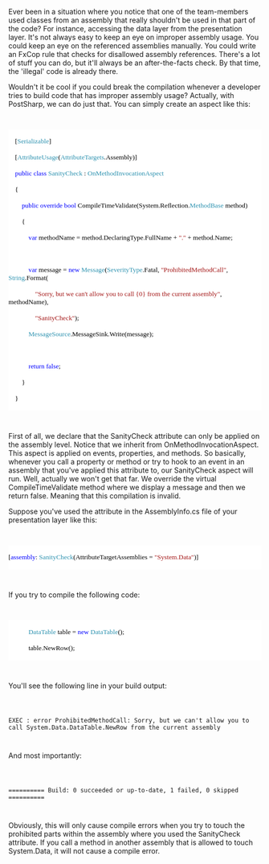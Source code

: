 Ever been in a situation where you notice that one of the team-members used classes from an assembly that really shouldn't be used in that part of the code? For instance, accessing the data layer from the presentation layer. It's not always easy to keep an eye on improper assembly usage. You could keep an eye on the referenced assemblies manually. You could write an FxCop rule that checks for disallowed assembly references.  There's a lot of stuff you can do, but it'll always be an after-the-facts check. By that time, the 'illegal' code is already there.

Wouldn't it be cool if you could break the compilation whenever a developer tries to build code that has improper assembly usage? Actually, with PostSharp, we can do just that.  You can simply create an aspect like this:

<code>

<div style="font-family: Consolas; font-size: 10pt; color: black; background: white;">
<p style="margin: 0px;">&nbsp;&nbsp;&nbsp; [<span style="color: #2b91af;">Serializable</span>]</p>
<p style="margin: 0px;">&nbsp;&nbsp;&nbsp; [<span style="color: #2b91af;">AttributeUsage</span>(<span style="color: #2b91af;">AttributeTargets</span>.Assembly)]</p>
<p style="margin: 0px;">&nbsp;&nbsp;&nbsp; <span style="color: blue;">public</span> <span style="color: blue;">class</span> <span style="color: #2b91af;">SanityCheck</span> : <span style="color: #2b91af;">OnMethodInvocationAspect</span></p>
<p style="margin: 0px;">&nbsp;&nbsp;&nbsp; {</p>
<p style="margin: 0px;">&nbsp;&nbsp;&nbsp; &nbsp;&nbsp;&nbsp; <span style="color: blue;">public</span> <span style="color: blue;">override</span> <span style="color: blue;">bool</span> CompileTimeValidate(System.Reflection.<span style="color: #2b91af;">MethodBase</span> method)</p>
<p style="margin: 0px;">&nbsp;&nbsp;&nbsp; &nbsp;&nbsp;&nbsp; {</p>
<p style="margin: 0px;">&nbsp;&nbsp;&nbsp; &nbsp;&nbsp;&nbsp; &nbsp;&nbsp;&nbsp; <span style="color: blue;">var</span> methodName = method.DeclaringType.FullName + <span style="color: #a31515;">"."</span> + method.Name;</p>
<p style="margin: 0px;">&nbsp;</p>
<p style="margin: 0px;">&nbsp;&nbsp;&nbsp; &nbsp;&nbsp;&nbsp; &nbsp;&nbsp;&nbsp; <span style="color: blue;">var</span> message = <span style="color: blue;">new</span> <span style="color: #2b91af;">Message</span>(<span style="color: #2b91af;">SeverityType</span>.Fatal, <span style="color: #a31515;">"ProhibitedMethodCall"</span>, <span style="color: #2b91af;">String</span>.Format(</p>
<p style="margin: 0px;">&nbsp;&nbsp;&nbsp; &nbsp;&nbsp;&nbsp; &nbsp;&nbsp;&nbsp; &nbsp;&nbsp;&nbsp; <span style="color: #a31515;">"Sorry, but we can't allow you to call {0} from the current assembly"</span>, methodName),</p>
<p style="margin: 0px;">&nbsp;&nbsp;&nbsp; &nbsp;&nbsp;&nbsp; &nbsp;&nbsp;&nbsp; &nbsp;&nbsp;&nbsp; <span style="color: #a31515;">"SanityCheck"</span>);</p>
<p style="margin: 0px;">&nbsp;&nbsp;&nbsp; &nbsp;&nbsp;&nbsp; &nbsp;&nbsp;&nbsp; <span style="color: #2b91af;">MessageSource</span>.MessageSink.Write(message);</p>
<p style="margin: 0px;">&nbsp;</p>
<p style="margin: 0px;">&nbsp;&nbsp;&nbsp; &nbsp;&nbsp;&nbsp; &nbsp;&nbsp;&nbsp; <span style="color: blue;">return</span> <span style="color: blue;">false</span>;</p>
<p style="margin: 0px;">&nbsp;&nbsp;&nbsp; &nbsp;&nbsp;&nbsp; }</p>
<p style="margin: 0px;">&nbsp;&nbsp;&nbsp; }</p>
</div>

</code>

First of all, we declare that the SanityCheck attribute can only be applied on the assembly level. Notice that we inherit from OnMethodInvocationAspect. This aspect is applied on events, properties, and methods. So basically, whenever you call a property or method or try to hook to an event in an assembly that you've applied this attribute to, our SanityCheck aspect will run.  Well, actually we won't get that far. We override the virtual CompileTimeValidate method where we display a message and then we return false. Meaning that this compilation is invalid.

Suppose you've used the attribute in the AssemblyInfo.cs file of your presentation layer like this:

<code>

<div style="font-family: Consolas; font-size: 10pt; color: black; background: white;">
<p style="margin: 0px;">[<span style="color: blue;">assembly</span>: <span style="color: #2b91af;">SanityCheck</span>(AttributeTargetAssemblies = <span style="color: #a31515;">"System.Data"</span>)]</p>
</div>

</code>

If you try to compile the following code:

<code>

<div style="font-family: Consolas; font-size: 10pt; color: black; background: white;">
<p style="margin: 0px;">&nbsp;&nbsp;&nbsp; &nbsp;&nbsp;&nbsp; &nbsp;&nbsp;&nbsp; <span style="color: #2b91af;">DataTable</span> table = <span style="color: blue;">new</span> <span style="color: #2b91af;">DataTable</span>();</p>
<p style="margin: 0px;">&nbsp;&nbsp;&nbsp; &nbsp;&nbsp;&nbsp; &nbsp;&nbsp;&nbsp; table.NewRow();</p>
</div>

</code>

You'll see the following line in your build output:

<code>

EXEC : error ProhibitedMethodCall: Sorry, but we can't allow you to call System.Data.DataTable.NewRow from the current assembly

</code>

And most importantly:

<code>

========== Build: 0 succeeded or up-to-date, 1 failed, 0 skipped ==========

</code>

Obviously, this will only cause compile errors when you try to touch the prohibited parts within the assembly where you used the SanityCheck attribute.  If you call a method in another assembly that is allowed to touch System.Data, it will not cause a compile error.
